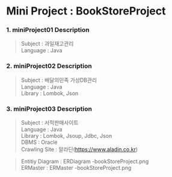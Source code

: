 Mini Project : BookStoreProject
==============
### 1. miniProject01 Description
> Subject : 과일재고관리 <br>
> Language : Java <br>

### 2. miniProject02 Description
> Subject : 배달의민족 가상DB관리 <br>
> Language : Java <br>
> Library : Lombok, Json <br>

### 3. miniProject03 Description

> Subject : 서적판매사이트 <br>
> Language : Java <br>
> Library : Lombok, Jsoup, Jdbc, Json <br>
> DBMS : Oracle <br>
> Crawling Site : 알라딘(https://www.aladin.co.kr)

> Entitiy Diagram : ERDiagram -bookStoreProject.png <br>
> ERMaster : ERMaster -bookStoreProject.png 
